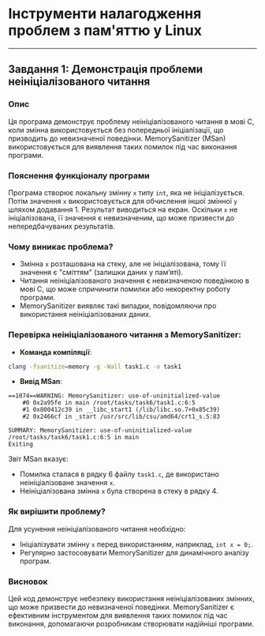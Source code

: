 # Інструменти налагодження проблем з пам'яттю у Linux

---

## Завдання 1: Демонстрація проблеми неініціалізованого читання

### Опис
Ця програма демонструє проблему неініціалізованого читання в мові C, коли змінна використовується без попередньої ініціалізації, що призводить до невизначеної поведінки. MemorySanitizer (MSan) використовується для виявлення таких помилок під час виконання програми.

### Пояснення функціоналу програми
Програма створює локальну змінну `x` типу `int`, яка не ініціалізується. Потім значення `x` використовується для обчислення іншої змінної `y` шляхом додавання 1. Результат виводиться на екран. Оскільки `x` не ініціалізована, її значення є невизначеним, що може призвести до непередбачуваних результатів.

### Чому виникає проблема?
- Змінна `x` розташована на стеку, але не ініціалізована, тому її значення є "сміттям" (залишки даних у пам’яті).
- Читання неініціалізованого значення є невизначеною поведінкою в мові C, що може спричинити помилки або некоректну роботу програми.
- MemorySanitizer виявляє такі випадки, повідомляючи про використання неініціалізованих даних.

### Перевірка неініціалізованого читання з MemorySanitizer:
- **Команда компіляції**:
```bash
clang -fsanitize=memory -g -Wall task1.c -o task1
```

- **Вивід MSan**:
```
==1074==WARNING: MemorySanitizer: use-of-uninitialized-value
    #0 0x2a95fe in main /root/tasks/task6/task1.c:6:5
    #1 0x800412c39 in __libc_start1 (/lib/libc.so.7+0x85c39)
    #2 0x2466cf in _start /usr/src/lib/csu/amd64/crt1_s.S:83

SUMMARY: MemorySanitizer: use-of-uninitialized-value /root/tasks/task6/task1.c:6:5 in main
Exiting
```

Звіт MSan вказує:
- Помилка сталася в рядку 6 файлу `task1.c`, де використано неініціалізоване значення `x`.
- Неініціалізована змінна `x` була створена в стеку в рядку 4.

### Як вирішити проблему?
Для усунення неініціалізованого читання необхідно:
- Ініціалізувати змінну `x` перед використанням, наприклад, `int x = 0;`.
- Регулярно застосовувати MemorySanitizer для динамічного аналізу програм.

### Висновок
Цей код демонструє небезпеку використання неініціалізованих змінних, що може призвести до невизначеної поведінки. MemorySanitizer є ефективним інструментом для виявлення таких помилок під час виконання, допомагаючи розробникам створювати надійніші програми.
